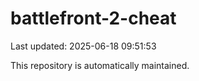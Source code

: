 # battlefront-2-cheat

Last updated: 2025-06-18 09:51:53

This repository is automatically maintained.
